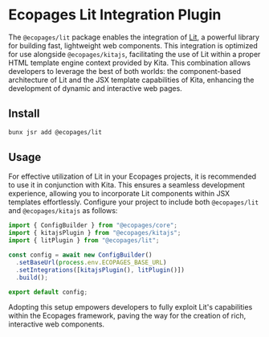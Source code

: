# Ecopages Lit Integration Plugin

The `@ecopages/lit` package enables the integration of [Lit](https://lit.dev/), a powerful library for building fast, lightweight web components. This integration is optimized for use alongside `@ecopages/kitajs`, facilitating the use of Lit within a proper HTML template engine context provided by Kita. This combination allows developers to leverage the best of both worlds: the component-based architecture of Lit and the JSX template capabilities of Kita, enhancing the development of dynamic and interactive web pages.

## Install

```bash
bunx jsr add @ecopages/lit
```

## Usage

For effective utilization of Lit in your Ecopages projects, it is recommended to use it in conjunction with Kita. This ensures a seamless development experience, allowing you to incorporate Lit components within JSX templates effortlessly. Configure your project to include both `@ecopages/lit` and `@ecopages/kitajs` as follows:

```ts
import { ConfigBuilder } from "@ecopages/core";
import { kitajsPlugin } from "@ecopages/kitajs";
import { litPlugin } from "@ecopages/lit";

const config = await new ConfigBuilder()
  .setBaseUrl(process.env.ECOPAGES_BASE_URL)
  .setIntegrations([kitajsPlugin(), litPlugin()])
  .build();

export default config;
```

Adopting this setup empowers developers to fully exploit Lit's capabilities within the Ecopages framework, paving the way for the creation of rich, interactive web components.
